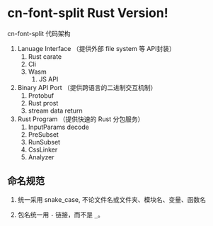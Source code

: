 # cn-font-split Rust Version!

cn-font-split 代码架构

1. Lanuage Interface （提供外部 file system 等 API封装）
    1. Rust carate
    2. Cli
    3. Wasm
        1. JS API
2. Binary API Port （提供跨语言的二进制交互机制）
    1. Protobuf
    2. Rust prost
    3. stream data return
3. Rust Program （提供快速的 Rust 分包服务）
    1. InputParams decode
    2. PreSubset
    3. RunSubset
    4. CssLinker
    5. Analyzer

## 命名规范

1. 统一采用 snake_case, 不论文件名或文件夹、模块名、变量、函数名

2. 包名统一用 `-` 链接，而不是 `_`。